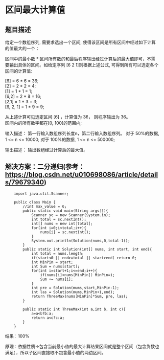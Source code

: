 # 区间最大计算值

## 题目描述
给定一个数组序列, 需要求选出一个区间, 使得该区间是所有区间中经过如下计算的值最大的一个：  

区间中的最小数 * 区间所有数的和最后程序输出经过计算后的最大值即可，不需要输出具体的区间。如给定序列  [6 2 1]则根据上述公式, 可得到所有可以选定各个区间的计算值:

[6] = 6 * 6 = 36;  
[2] = 2 * 2 = 4;  
[1] = 1 * 1 = 1;  
[6,2] = 2 * 8 = 16;  
[2,1] = 1 * 3 = 3;  
[6, 2, 1] = 1 * 9 = 9;  

从上述计算可见选定区间 [6] ，计算值为 36， 则程序输出为 36。  
区间内的所有数字都在[0, 100]的范围内;

输入描述：
        第一行输入数组序列长度n，第二行输入数组序列。
        对于 50%的数据,  1 <= n <= 10000;
        对于 100%的数据, 1 <= n <= 500000;

输出描述：
        输出数组经过计算后的最大值。

## 解决方案：二分递归(参考：https://blog.csdn.net/u010698086/article/details/79679340)
        import java.util.Scanner;

        public class Main {
            //int max_value = 0;
            public static void main(String args[]){
                Scanner sc = new Scanner(System.in);
                int total = sc.nextInt();
                int[] nums = new int[total];
                for(int i=0;i<total;i++){
                    nums[i] = sc.nextInt();
                }
                System.out.println(Solution(nums,0,total-1));
            }
            public static int Solution(int[] nums, int start, int end){
                int total = nums.length;
                if(start<0 || end>=total || start>end) return 0;
                int MinPin = start;
                int Sum = nums[start];
                for(int i=start+1;i<=end;i++){
                    if(nums[i]<nums[MinPin]) MinPin=i;
                    Sum += nums[i];
                }
                int pre = Solution(nums,start,MinPin-1);
                int las = Solution(nums,MinPin+1,end);
                return ThreeMax(nums[MinPin]*Sum, pre, las);
            }

            public static int ThreeMax(int a,int b, int c){
                a=a<b?b:a;
                return a<c?c:a;
            }
        }
    
结果：100%

原理：依据性质->包含当前最小值的最大计算结果区间就是整个区间（包含负数也满足），所以子区间直接取不包含最小值的两边区间。
